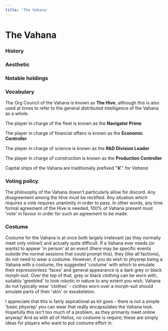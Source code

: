 ```yaml
---
title: 'The Vahana'
---
```


# The Vahana

### History

### Aesthetic

### Notable holdings

### Vocabulary
The Org Council of the Vahana is known as **The Hive**, although this is also used at times to refer to the general distributed intelligence of the Vahana as a whole.

The player in charge of the fleet is known as the **Navigator Prime**

The player in charge of financial affairs is known as the **Economic Controller**

The player in charge of science is known as the **R&D Division Leader**

The player in charge of construction is known as the **Production Controller**

Capital ships of the Vahana are traditionally prefixed "**_V._**" for _Vahana_

### Voting policy
The philosophy of the Vahana doesn't particularly allow for discord. Any disagreement among the Hive must be rectified. Any situation which requires a vote requires unanimity in order to pass. In other words, any time formal agreement of the Hive is needed, 100% of Vahana present must 'vote' in favour in order for such an agreement to be made.

### Costume
Costume for the Vahana is at once both largely irrelevant (as they normally meet only online!) and actually quite difficult. If a Vahana ever needs (or wants) to appear 'in person' at an event (there may be specific events outside the normal sessions that could prompt this), they (like all factions), do not need to wear a costume. However, if you do wish to physrep being a Vahana with a costume, the suggested 'costume' with which to emulate their expressionless 'faces' and general appearance is a dark grey or black morph-suit. Over the top of that, grey or black clothing can be worn with, suitably 'greebled' to look robotic in nature to any extent you wish. Vahana do not typically wear 'clothes' - clothes worn over a morph-suit should emulate parts of their 'skin' or exoskeleton.

I appreciate that this is fairly aspirational as kit goes - there is not a simple 'basic physrep' you can wear that really encapsulates the Vahana look. Hopefully this isn't too much of a problem, as they primarily meet online anyway! And as with all of Helios, no costume is require; these are simply ideas for players who want to put costume effort in.
